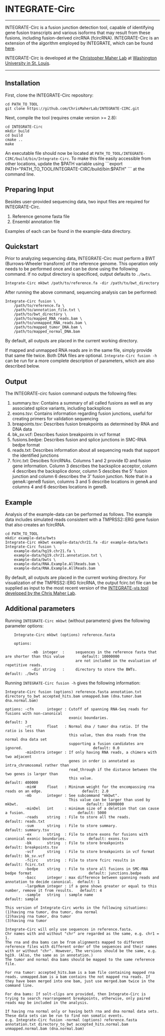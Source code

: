 # INTEGRATE-Circ
***
INTEGRATE-Circ is a fusion junction detection tool, capable of identifying gene fusion transcripts and various isoforms that may result from these fusions, including fusion-derived circRNA (fcircRNA). INTEGRATE-Circ is an extension of the algorithm employed by INTEGRATE, which can be found [here](https://github.com/ChrisMaherLab/INTEGRATE).

INTEGRATE-Circ is developed at the [Christopher Maher Lab](http://www.maherlab.com/) at [Washington University in St. Louis](http://www.wustl.edu).
***

## Installation
First, clone the INTEGRATE-Circ repository:
```
cd PATH_TO_TOOL
git clone https://github.com/ChrisMaherLab/INTEGRATE-CIRC.git
```
Next, compile the tool (requires cmake version >= 2.8):
```
cd INTEGRATE-Circ
mkdir build
cd build
cmake ..
make
```
An executable file should now be located at ``` PATH_TO_TOOL/INTEGRATE-CIRC/build/bin/Integrate-Circ ```. To make this file easily accessible from other locations, update the $PATH variable using ```export PATH="PATH_TO_TOOL/INTEGRATE-CIRC/build/bin:$PATH" ``` at the command line.

## Preparing Input
Besides user-provided sequencing data, two input files are required for INTEGRATE-Circ.

1. Reference genome fasta file
2. Ensembl annotation file

Examples of each can be found in the example-data directory.

## Quickstart
Prior to analyzing sequencing data, INTEGRATE-Circ must perform a BWT (Burrows-Wheeler transform) of the reference genome. This operation only needs to be performed once and can be done using the following command. If no output directory is specificed, output defaults to ```./bwts```.
```
Integrate-Circ mkbwt /path/to/reference.fa -dir /path/to/bwt_directory
```

After running the above command, sequencing analysis can be performed:
```
Integrate-Circ fusion \
	/path/to/reference.fa \
	/path/to/annotation_file.txt \
	/path/to/bwt_directory \
	/path/to/mapped_RNA_reads.bam \
	/path/to/unmapped_RNA_reads.bam \
	/path/to/mapped_tumor_DNA.bam \
	/path/to/mapped_normal_DNA.bam
```
By default, all outputs are placed in the current working directory.

If mapped and unmapped RNA reads are in the same file, simply provide that same file twice. Both DNA files are optional. ```Integrate-Circ fusion -h``` can be run for a more complete description of parameters, which are also described below.

## Output
The INTEGRATE-circ fusion command outputs the following files:
1. summary.tsv: Contains a summary of all called fusions as well as any associated splice variants, including backsplices
2. exons.tsv: Contains information regarding fusion junctions, useful for creating primers for validation sequencing
3. breapoints.tsv: Describes fusion breakpoints as determined by RNA and DNA data
4. bk_sv.vcf: Describes fusion breakpoints in vcf format
5. fusions.bedpe: Describes fusion and splice junctions in SMC-RNA bedpe format
6. reads.txt: Describes information about all sequencing reads that support the identified junctions
7. fcirc.txt: Descibes fcircRNAs. Columns 1 and 2 provide ID and fusion gene information. Column 3 describes the backsplice acceptor, column 4 describes the backsplice donor, column 5 descibes the 5' fusion junction and column 6 describes the 3' fusion junction. Note that in a geneA::geneB fusion, columns 3 and 5 describe locations in geneA and columns 4 and 6 describes locations in geneB.

## Example
Analysis of the example-data can be performed as follows. The example data includes simulated reads consistent with a TMPRSS2::ERG gene fusion that also creates an fcircRNA.
```
cd PATH_TO_TOOL
mkdir example-data/bwts
Integrate-Circ mkbwt example-data/chr21.fa -dir example-data/bwts
Integrate-Circ fusion \
	example-data/hg19.chr21.fa \
	example-data/hg19.chr21.annotation.txt \
	example-data/bwts \
	example-data/RNA.Example.AllReads.bam \
	example-data/RNA.Example.AllReads.bam
```
By default, all outputs are placed in the current working directory. For visualization of the TMPRSS2::ERG fcircRNA, the output fcirc.txt file can be supplied as input to the most recent version of the [INTEGRATE-vis tool developed by the Chris Maher Lab](https://github.com/ChrisMaherLab/INTEGRATE-Vis).

## Additional parameters
Running ```INTEGRATE-Circ mkbwt``` (without parameters) gives the following parameter options:
```
    Integrate-Circ mkbwt (options) reference.fasta

    options:

            -mb  integer  :     sequences in the reference fasta that are shorter than this value        default: 10000000
                                are not included in the evaluation of repetitive reads.   
            -dir string   :     directory to store the BWTs.                                             default: ./bwts

```
Running ```INTEGRATE-Circ fusion -h``` gives the following information:
```
Integrate-Circ fusion (options) reference.fasta annotation.txt directory_to_bwt accepted_hits.bam unmapped.bam (dna.tumor.bam dna.normal.bam)

options: -cfn      integer : Cutoff of spanning RNA-Seq reads for fusions with non-canonical
                             exonic boundaries.                                                         default: 3
         -rt       float   : Normal dna / tumor dna ratio. If the ratio is less than
                             this value, then dna reads from the normal dna data set 
                             supporting a fusion candidates are ignored.                                default: 0.0
         -minIntra integer : If only having RNA reads, a chimera with two adjacent
                             genes in order is annotated as intra_chromosomal rather than 
                             read_through if the distance between the two genes is larger than
                             this value.                                                                default: 400000
         -minW     float   : Mininum weight for the encompassing rna reads on an edge.                  default: 2.0
         -mb       integer : See subcommand "mkbwt".
                             This value can be larger than used by mkbwt.                               default: 10000000
         -minDel   int     : minimum size of a deletion that can cause a fusion.                        default: 5000
         -reads    string  : File to store all the reads.                                               default: reads.txt
         -sum      string  : File to store summary.                                                     default: summary.tsv
         -ex       string  : File to store exons for fusions with canonical exonic boundaries.          default: exons.tsv
         -bk       string  : File to store breakpoints                                                  default: breakpoints.tsv
         -vcf      string  : File to store breakpoints in vcf format                                    default: bk_sv.vcf
         -fcirc    string  : File to store fcirc results in                                             default: fcirc.txt
         -bedpe    string  : File to store all fusions in SMC-RNA bedpe format                          default: junctions.bedpe
         -bacc     integer : max difference between spanning reads and annotation to decide canonical.  default: 1
         -largeNum integer : if a gene shows greater or equal to this number, remove it from results.   default: 4
         -sample   string  : sample name                                                                default: sample

This version of Integrate-Circ works in the following situations:
(1)having rna tumor, dna tumor, dna normal
(2)having rna tumor, dna tumor
(3)having rna tumor

Integrate-Circ will only use sequences in reference.fasta. 
Chr names with and without "chr" are regarded as the same, e.g. chr1 = 1.
The rna and dna bams can be from alignments mapped to different reference files with different order of the sequences and their names with or without "chr". However, The versions should be the same, e.g. hg19. (Also, the same as in annotation.)
The tumor and normal dna bams should be mapped to the same reference file.

For rna tumor: accepted_hits.bam is a bam file containing mapped rna reads. unmapped.bam is a bam contains the not mapped rna reads. If they have been merged into one bam, just use merged.bam twice in the command line.

For dna bams: If solt-clips are provided, then Integrate-Circ is trying to search rearrangement breakpoints, otherwise, only paired reads may be included in the analysis.

If having rna normal only or having both rna and dna normal data sets. These data sets can be run to find non somatic events.
e.g. Integrate-Circ fusion -normal (options) reference.fasta annotation.txt directory_to_bwt accepted_hits.normal.bam unmapped.normal.bam (dna.normal.bam)
```
